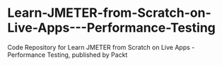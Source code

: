 


# Learn-JMETER-from-Scratch-on-Live-Apps---Performance-Testing
Code Repository for Learn JMETER from Scratch on Live Apps - Performance Testing, published by Packt
